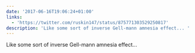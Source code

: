 ```yaml
---
date: '2017-06-16T19:06:24+01:00'
links:
  - 'https://twitter.com/ruskin147/status/875771303529250817'
description: 'Like some sort of inverse Gell-mann amnesia effect... '
---
```

Like some sort of inverse Gell-mann amnesia effect... 
